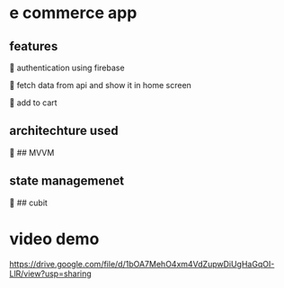 # e commerce app
## features
🚀 authentication using firebase 

🚀 fetch data from api and show it in home screen 

🚀 add to cart 

## architechture used
🔔 ## MVVM
## state managemenet
🔔 ## cubit 
# video demo
https://drive.google.com/file/d/1bOA7MehO4xm4VdZupwDiUgHaGqOI-LlR/view?usp=sharing
